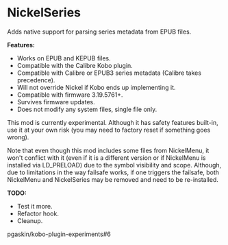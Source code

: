 # NickelSeries

Adds native support for parsing series metadata from EPUB files.

**Features:**
- Works on EPUB and KEPUB files.
- Compatible with the Calibre Kobo plugin.
- Compatible with Calibre or EPUB3 series metadata (Calibre takes precedence).
- Will not override Nickel if Kobo ends up implementing it.
- Compatible with firmware 3.19.5761+.
- Survives firmware updates.
- Does not modify any system files, single file only.

This mod is currently experimental. Although it has safety features built-in, use it at your own risk (you may need to factory reset if something goes wrong).

Note that even though this mod includes some files from NickelMenu, it won't conflict with it (even if it is a different version or if NickelMenu is installed via LD_PRELOAD) due to the symbol visibility and scope. Although, due to limitations in the way failsafe works, if one triggers the failsafe, both NickelMenu and NickelSeries may be removed and need to be re-installed.

**TODO:**
- Test it more.
- Refactor hook.
- Cleanup.

pgaskin/kobo-plugin-experiments#6
